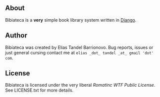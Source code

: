 About
---

Bibiateca is a **very** simple book library system written in [Django](https://www.djangoproject.com/).

Author
---

Bibiateca was created by Elias Tandel Barrionovo. Bug reports, issues or just 
general cursing contact me at `elias _dot_ tandel _at_ gmail 'dot' com`.

License
---

Bibiateca is licensed under the very liberal _Romatinc WTF Public License_.
See LICENSE.txt for more details.
